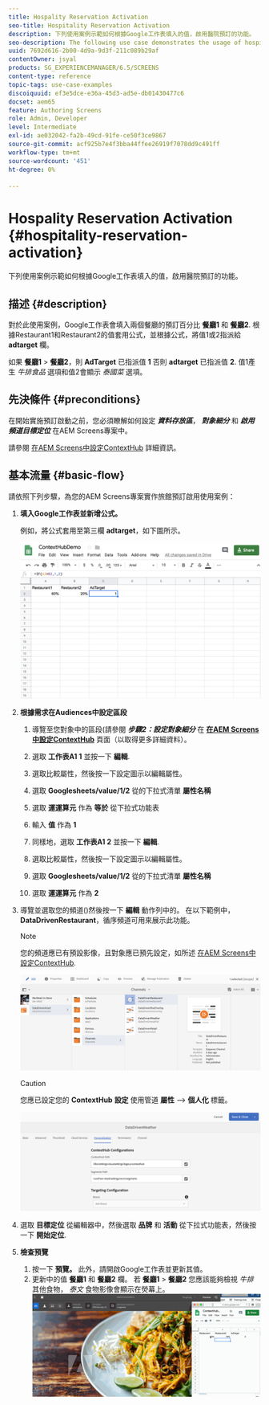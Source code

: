 ```yaml
---
title: Hospality Reservation Activation
seo-title: Hospitality Reservation Activation
description: 下列使用案例示範如何根據Google工作表填入的值，啟用醫院預訂的功能。
seo-description: The following use case demonstrates the usage of hospital reservation activation based on the values populated in Google Sheets.
uuid: 7692d616-2b00-4d9a-9d3f-211c089b29af
contentOwner: jsyal
products: SG_EXPERIENCEMANAGER/6.5/SCREENS
content-type: reference
topic-tags: use-case-examples
discoiquuid: ef3e5dce-e36a-45d3-ad5e-db01430477c6
docset: aem65
feature: Authoring Screens
role: Admin, Developer
level: Intermediate
exl-id: ae032042-fa2b-49cd-91fe-ce50f3ce9867
source-git-commit: acf925b7e4f3bba44ffee26919f7078dd9c491ff
workflow-type: tm+mt
source-wordcount: '451'
ht-degree: 0%

---
```


# Hospality Reservation Activation {#hospitality-reservation-activation}

下列使用案例示範如何根據Google工作表填入的值，啟用醫院預訂的功能。

## 描述 {#description}

對於此使用案例，Google工作表會填入兩個餐廳的預訂百分比 **餐廳1** 和 **餐廳2**. 根據Restaurant1和Restaurant2的值套用公式，並根據公式，將值1或2指派給 **adtarget** 欄。

如果 **餐廳1** > **餐廳2**，則 **AdTarget** 已指派值 **1** 否則 **adtarget** 已指派值 **2**. 值1產生 *牛排食品* 選項和值2會顯示 *泰國菜* 選項。

## 先決條件 {#preconditions}

在開始實施預訂啟動之前，您必須瞭解如何設定 ***資料存放區***， ***對象細分*** 和 ***啟用頻道目標定位*** 在AEM Screens專案中。

請參閱 [在AEM Screens中設定ContextHub](configuring-context-hub.md) 詳細資訊。

## 基本流量 {#basic-flow}

請依照下列步驟，為您的AEM Screens專案實作旅館預訂啟用使用案例：

1. **填入Google工作表並新增公式。**

   例如，將公式套用至第三欄 **adtarget**，如下圖所示。

   ![screen_shot_2019-04-29at94132am](assets/screen_shot_2019-04-29at94132am.png)

1. **根據需求在Audiences中設定區段**

   1. 導覽至您對象中的區段(請參閱 ***步驟2：設定對象細分*** 在 **[在AEM Screens中設定ContextHub](configuring-context-hub.md)** 頁面（以取得更多詳細資料）。

   1. 選取 **工作表A1 1** 並按一下 **編輯**.

   1. 選取比較屬性，然後按一下設定圖示以編輯屬性。
   1. 選取 **Googlesheets/value/1/2** 從的下拉式清單 **屬性名稱**

   1. 選取 **運運算元** 作為 **等於** 從下拉式功能表

   1. 輸入 **值** 作為 **1**

   1. 同樣地，選取 **工作表A1 2** 並按一下 **編輯**.

   1. 選取比較屬性，然後按一下設定圖示以編輯屬性。
   1. 選取 **Googlesheets/value/1/2** 從的下拉式清單 **屬性名稱**

   1. 選取 **運運算元** 作為 **2**

1. 導覽並選取您的頻道()然後按一下 **編輯** 動作列中的。 在以下範例中， **DataDrivenRestaurant**，循序頻道可用來展示此功能。

   >[!NOTE]
   >
   >您的頻道應已有預設影像，且對象應已預先設定，如所述 [在AEM Screens中設定ContextHub](configuring-context-hub.md).

   ![screen_shot_2019-05-08at14652pm](assets/screen_shot_2019-05-08at14652pm.png)

   >[!CAUTION]
   >
   >您應已設定您的 **ContextHub** **設定** 使用管道 **屬性** —> **個人化** 標籤。

   ![screen_shot_2019-05-08at114106am](assets/screen_shot_2019-05-08at114106am.png)

1. 選取 **目標定位** 從編輯器中，然後選取 **品牌** 和 **活動** 從下拉式功能表，然後按一下 **開始定位**.
1. **檢查預覽**

   1. 按一下 **預覽。** 此外，請開啟Google工作表並更新其值。
   1. 更新中的值 **餐廳1** 和 **餐廳2** 欄。 若 **餐廳1** > **餐廳2** 您應該能夠檢視 *牛排* 其他食物， *泰文* 食物影像會顯示在熒幕上。
   ![result5](assets/result5.gif)
